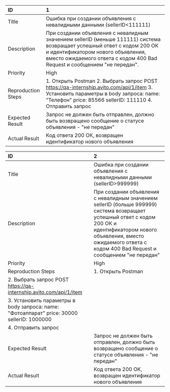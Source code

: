 | ID | 1 |
| :---- | :---- |
| Title | Ошибка при создании объявления с невалидными данными (sellerID\<111111) |
| Description | При создании объявления с невалидным значением sellerID (меньше 111111\) система возвращает успешный ответ с кодом 200 ОК и идентификатором нового объявления, вместо ожидаемого ответа с кодом 400 Bad Request и сообщением "не передан". |
| Priority | High |
| Reproduction Steps | 1\. Открыть Postman 2\. Выбрать запрос POST https://qa-internship.avito.com/api/1/item 3\. Установить параметры в body запроса: name: "Телефон" price: 85566 sellerID: 111110 4\. Отправить запрос |
| Expected Result | Запрос не должен быть отправлен, должно быть возвращено сообщение о статусе объявления \- "не передан" |
| Actual Result | Код ответа 200 ОК, возвращен идентификатор нового объявления |

| ID | 2 |
| :---- | :---- |
| Title | Ошибка при создании объявления с невалидными данными (sellerID\>999999) |
| Description | При создании объявления с невалидным значением sellerID (больше 999999\) система возвращает успешный ответ с кодом 200 ОК и идентификатором нового объявления, вместо ожидаемого ответа с кодом 400 Bad Request и сообщением "не передан" |
| Priority | High |
| Reproduction Steps | 1\. Открыть Postman |
2\. Выбрать запрос POST https://qa-internship.avito.com/api/1/item |
3\. Установить параметры в body запроса: name: "Фотоаппарат" price: 30000 sellerID: 1000000 |
4\. Отправить запрос |
| Expected Result | Запрос не должен быть отправлен, должно быть возвращено сообщение о статусе объявления \- "не передан" |
| Actual Result  | Код ответа 200 ОК, возвращен идентификатор нового объявления |

